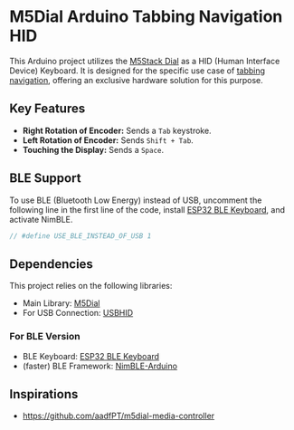 # M5Dial Arduino Tabbing Navigation HID

This Arduino project utilizes the [M5Stack Dial](https://shop.m5stack.com/products/m5stack-dial-esp32-s3-smart-rotary-knob-w-1-28-round-touch-screen) as a HID (Human Interface Device) Keyboard. It is designed for the specific use case of [tabbing navigation](https://en.wikipedia.org/wiki/Tabbing_navigation), offering an exclusive hardware solution for this purpose.

## Key Features

- **Right Rotation of Encoder:** Sends a `Tab` keystroke.
- **Left Rotation of Encoder:** Sends `Shift + Tab`.
- **Touching the Display:** Sends a `Space`.

## BLE Support

To use BLE (Bluetooth Low Energy) instead of USB, uncomment the following line in the first line of the code, install [ESP32 BLE Keyboard](https://github.com/T-vK/ESP32-BLE-Keyboard#installation), and activate NimBLE.

```cpp
// #define USE_BLE_INSTEAD_OF_USB 1
```

## Dependencies

This project relies on the following libraries:

- Main Library: [M5Dial](https://docs.m5stack.com/en/quick_start/m5dial/arduino)
- For USB Connection: [USBHID](https://www.arduino.cc/reference/en/libraries/usbhid/)

### For BLE Version

- BLE Keyboard: [ESP32 BLE Keyboard](https://github.com/T-vK/ESP32-BLE-Keyboard#installation)
- (faster) BLE Framework: [NimBLE-Arduino](https://www.arduino.cc/reference/en/libraries/nimble-arduino/)

## Inspirations

- https://github.com/aadfPT/m5dial-media-controller
